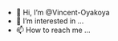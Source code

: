 - 👋 Hi, I’m @Vincent-Oyakoya
- 👀 I’m interested in ...
- 📫 How to reach me ...

<!---
Vincent-Oyakoya/Vincent-Oyakoya is a ✨ special ✨ repository because its `README.md` (this file) appears on your GitHub profile.
You can click the Preview link to take a look at your changes.
--->
